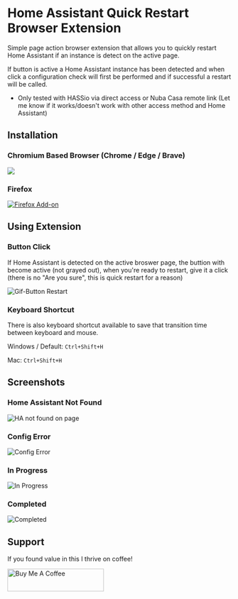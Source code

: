 # Home Assistant Quick Restart Browser Extension
Simple page action browser extension that allows you to quickly restart Home Assistant if an instance is detect on the active page.

If button is active a Home Assistant instance has been detected and when click a configuration check will first be performed and if successful a restart will be called.

- Only tested with HASSio via direct access or Nuba Casa remote link (Let me know if it works/doesn't work with other access method and Home Assistant)


## Installation

### Chromium Based Browser (Chrome / Edge / Brave)

[<img src="https://developer.chrome.com/webstore/images/ChromeWebStore_BadgeWBorder_v2_206x58.png">](https://chrome.google.com/webstore/detail/home-assistant-quick-rest/eoekhnolflkjbpiafambpfemogdidlch)

### Firefox

[![Firefox Add-on](https://addons.cdn.mozilla.net/static/img/addons-buttons/AMO-button_1.png)](https://addons.mozilla.org/en-US/firefox/addon/home-assistant-quick-restart)



## Using Extension

### Button Click

If Home Assistant is detected on the active broswer page, the buttion with become active (not grayed out), when you're ready to restart, give it a click (there is no "Are you sure", this is quick restart for a reason)

![Gif-Button Restart](https://github.com/warwickofthegh/Browser-Extension-Home-Assistant-Quick-Restart/blob/master/screenshots/gif-buttonclick.gif)

### Keyboard Shortcut

There is also keyboard shortcut available to save that transition time between keyboard and mouse.

Windows / Default: `Ctrl+Shift+H`

Mac: `Ctrl+Shift+H`


## Screenshots

### Home Assistant Not Found
![HA not found on page](https://github.com/warwickofthegh/Browser-Extension-Home-Assistant-Quick-Restart/blob/master/screenshots/screenshot-nothapage.png)

### Config Error

![Config Error](https://github.com/warwickofthegh/Browser-Extension-Home-Assistant-Quick-Restart/blob/master/screenshots/screenshot-configerror.png)

### In Progress

![In Progress](https://github.com/warwickofthegh/Browser-Extension-Home-Assistant-Quick-Restart/blob/master/screenshots/screenshot-inprogress.png)

### Completed

![Completed](https://github.com/warwickofthegh/Browser-Extension-Home-Assistant-Quick-Restart/blob/master/screenshots/screenshot-completed.png)


## Support
 
If you found value in this I thrive on coffee!

[<img src="https://cdn.buymeacoffee.com/buttons/default-orange.png" alt="Buy Me A Coffee" style="height: 51px !important;width: 217px !important;" >](https://www.buymeacoffee.com/ZRQ2mkM5XJp)